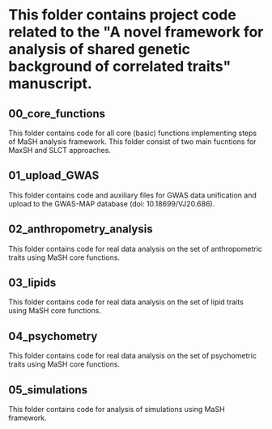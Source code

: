 # This folder contains project code related to the "A novel framework for analysis of shared genetic background of correlated traits" manuscript.

## 00_core_functions
This folder contains code for all core (basic) functions implementing steps of MaSH analysis framework. 
This folder consist of two main fucntions for MaxSH and SLCT approaches.

## 01_upload_GWAS
This folder contains code and auxiliary files for GWAS data unification and upload to the GWAS-MAP database (doi: 10.18699/VJ20.686).

## 02_anthropometry_analysis
This folder contains code for real data analysis on the set of anthropometric traits using MaSH core functions.

## 03_lipids
This folder contains code for real data analysis on the set of lipid traits using MaSH core functions.

## 04_psychometry
This folder contains code for real data analysis on the set of psychometric traits using MaSH core functions.

## 05_simulations
This folder contains code for analysis of simulations using MaSH framework.
